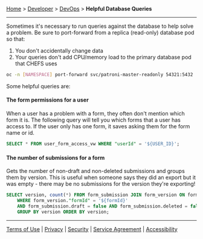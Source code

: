 [Home](index) > [Developer](Developer) > [DevOps](DevOps) > **Helpful Database Queries**
***

Sometimes it's necessary to run queries against the database to help solve a problem. Be sure to port-forward from a replica (read-only) database pod so that:
1. You don't accidentally change data
1. Your queries don't add CPU/memory load to the primary database pod that CHEFS uses

```bash
oc -n [NAMESPACE] port-forward svc/patroni-master-readonly 54321:5432
```

Some helpful queries are:

#### The form permissions for a user

When a user has a problem with a form, they often don't mention which form it is. The following query will tell you which forms that a user has access to. If the user only has one form, it saves asking them for the form name or id.

```sql
SELECT * FROM user_form_access_vw WHERE "userId" = '${USER_ID}';
```

#### The number of submissions for a form

Gets the number of non-draft and non-deleted submissions and groups them by version. This is useful when someone says they did an export but it was empty - there may be no submissions for the version they're exporting!

```sql
SELECT version, count(*) FROM form_submission JOIN form_version ON form_submission."formVersionId" = form_version.id
    WHERE form_version."formId" = '${formId}'
    AND form_submission.draft = false AND form_submission.deleted = false
    GROUP BY version ORDER BY version;
```

***
[Terms of Use](Terms-of-Use) | [Privacy](Privacy) | [Security](Security) | [Service Agreement](Service-Agreement) | [Accessibility](Accessibility)